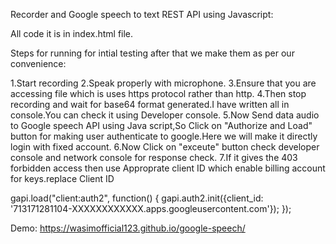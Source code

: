 Recorder and Google speech to text REST API using Javascript:

All code it is in index.html file.

Steps for running for intial testing after that we make them as per our convenience:

1.Start recording 
2.Speak properly with microphone.
3.Ensure that you are accessing file which is uses https protocol rather than http.
4.Then stop recording and wait for base64 format generated.I have written all in console.You can check it using Developer console.
5.Now Send data audio to Google speech API using Java script,So Click on "Authorize and Load" button for making user authenticate to google.Here we will make it directly login with fixed account.
6.Now Click on "exceute" button check developer console and network console for response check.
7.If it gives the 403 forbidden access then use Approprate client ID which enable billing account for keys.replace Client ID

gapi.load("client:auth2", function() {
    gapi.auth2.init({client_id: '713171281104-XXXXXXXXXXXX.apps.googleusercontent.com'});
  });
  
 Demo: https://wasimofficial123.github.io/google-speech/

